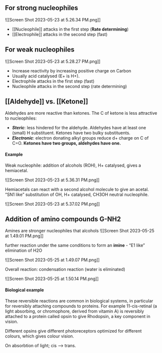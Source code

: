 ## For strong nucleophiles

![[Screen Shot 2023-05-23 at 5.26.34 PM.png]]
- [[Nucleophile]] attacks in the first step (**Rate determining**)
- [[Electrophile]] attacks in the second step (fast)

## For weak nucleophiles

![[Screen Shot 2023-05-23 at 5.28.27 PM.png]]
- Increase reactivity by increasing positive charge on Carbon
- Usually acid catalysed (E+ is H+).
- Electrophile attacks in the first step (fast)
- Nucleophile attacks in the second step (rate determining)

## [[Aldehyde]] vs. [[Ketone]]

Aldehydes are more reactive than ketones. 
The C of ketone is less attractive to nucleophiles: 
- ***Steric***: less hindered for the aldehyde. Aldehydes have at least one (small) H substituent. Ketones have two bulky substituents. 
- ***Electronic***: electron donating alkyl groups reduce d+ charge on C of C=O. **Ketones have two groups, aldehydes have one.**

#### Example
Weak nucleophile: addition of alcohols (ROH), H+ catalysed, gives a hemiacetal.

![[Screen Shot 2023-05-23 at 5.36.31 PM.png]]

Hemiacetals can react with a second alcohol molecule to give an acetal. “SN1 like” substitution of OH, H+ catalysed, CH3OH neutral nucleophile.

![[Screen Shot 2023-05-23 at 5.37.02 PM.png]]

## Addition of amino compounds G-NH2

Amines are stronger nucleophiles that alcohols
![[Screen Shot 2023-05-25 at 1.49.01 PM.png]]

further reaction under the same conditions to form an **imine** - “E1 like” elimination of H2O

![[Screen Shot 2023-05-25 at 1.49.07 PM.png]]

Overall reaction: condensation reaction (water is eliminated)

![[Screen Shot 2023-05-25 at 1.50.14 PM.png]]

#### Biological example

These reversible reactions are common in biological systems, in particular for reversibly attaching compounds to proteins. For example 11-cis-retinal (a light absorbing, or chromophore, derived from vitamin A) is reversibly attached to a protein called opsin to give Rhodopsin, a key component in vision. 

Different opsins give different photoreceptors optimized for different colours, which gives colour vision. 

On absorbtion of light; cis –> trans.






